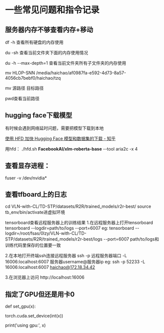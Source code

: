 # 一些常见问题和指令记录

## 服务器内存不够查看内存+移动

df -h 查看所有硬盘的内存使用

du -sh 查看当前文件夹下面的内存使用情况

du -h --max-depth=1 查看当前文件夹所有子文件夹的内存使用

mv HLOP-SNN /media/haichao/af0987fa-e592-4d73-8a57-4056cb7bebf0/haichao/tzq

mv 源路径 目标路径

pwd查看当前路径



## hugging face下载模型

有时候会遇到网络延时问题，需要把模型下载到本地

[使用 HFD 加快 Hugging Face 模型和数据集的下载 - 知乎](https://zhuanlan.zhihu.com/p/721778923)

用hfd： ./hfd.sh **FacebookAI/xlm-roberta-base** --tool aria2c -x 4


## 查看显存进程：

fuser -v /dev/nvidia*



## 查看tfboard上的日志

cd VLN-with-CL/TD-STP/datasets/R2R/trained_models/r2r-best/
source tb_env/bin/activate进虚拟环境

tensorboard查看远程服务器上的训练结果
1.在远程服务器上打开tensorboard
tensorboard --logdir=path/to/logs --port=6007
eg: tensorboard --logdir=/root/fsas/0lzy/VLN-with-CL/TD-STP/datasets/R2R/trained_models/r2r-best/logs --port=6007
path/to/logs和训练代码里保存的位置要一致

2.在本地打开终端ssh连接远程服务器 
ssh -p 远程服务器端口 -L 16006:localhost:6007 服务器username@服务器ip
eg: ssh -p 52233 -L 16006:localhost:6007 haichao@172.18.34.42

3.在浏览器上访问 http://localhost:16006

## 指定了GPU但还是用卡0
def set_gpu(x):
  
  torch.cuda.set_device(int(x))
  
  print('using gpu:', x)

